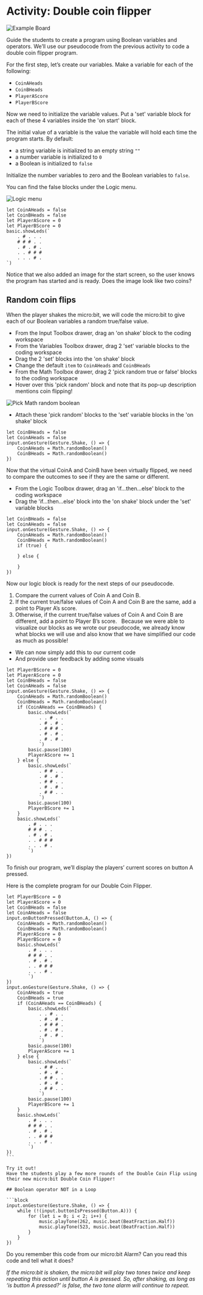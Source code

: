 # Activity: Double coin flipper

![Example Board](/static/courses/csintro/booleans/fuzzies.jpg)

Guide the students to create a program using Boolean variables and operators.
We’ll use our pseudocode from the previous activity to code a double coin flipper program.

For the first step, let’s create our variables.
Make a variable for each of the following:
* `CoinAHeads`
* `CoinBHeads`
* `PlayerAScore`
* `PlayerBScore`

Now we need to initialize the variable values.
Put a 'set' variable block for each of these 4 variables inside the 'on start' block.

The initial value of a variable is the value the variable will hold each time the program starts.
By default: 
* a string variable is initialized to an empty string `""`
* a number variable is initialized to `0`
* a Boolean is initialized to `false`

Initialize the number variables to zero and the Boolean variables to `false`.

You can find the false blocks under the Logic menu.

![Logic menu](/static/courses/csintro/booleans/logic-menu.png)

```blocks
let CoinAHeads = false
let CoinBHeads = false
let PlayerAScore = 0
let PlayerBScore = 0
basic.showLeds(`
    . # . . .
    # # # . .
    . # . # .
    . . # # #
    . . . # .
`)
```

Notice that we also added an image for the start screen, so the user knows the program has started and is ready. Does the image look like two coins?
 
## Random coin flips

When the player shakes the micro:bit, we will code the micro:bit to give each of our Boolean variables a random true/false value.

* From the Input Toolbox drawer, drag an 'on shake' block to the coding workspace
* From the Variables Toolbox drawer, drag 2 'set' variable blocks to the coding workspace
* Drag the 2 'set' blocks into the 'on shake' block
* Change the default `item` to `CoinAHeads` and `CoinBHeads`
* From the Math Toolbox drawer, drag 2 'pick random true or false' blocks to the coding workspace
* Hover over this 'pick random' block and note that its pop-up description mentions coin flipping!

![Pick Math random boolean](/static/courses/csintro/booleans/math-random-boolean.png)

* Attach these 'pick random' blocks to the 'set' variable blocks in the 'on shake' block

```blocks	
let CoinBHeads = false
let CoinAHeads = false
input.onGesture(Gesture.Shake, () => {
    CoinAHeads = Math.randomBoolean()
    CoinBHeads = Math.randomBoolean()
})
```

Now that the virtual CoinA and CoinB have been virtually flipped, we need to compare the outcomes to see if they are the same or different.

* From the Logic Toolbox drawer, drag an 'if...then...else' block to the coding workspace
* Drag the 'if...then...else' block into the 'on shake' block under the 'set' variable blocks

```blocks
let CoinBHeads = false
let CoinAHeads = false
input.onGesture(Gesture.Shake, () => {
    CoinAHeads = Math.randomBoolean()
    CoinBHeads = Math.randomBoolean()
	if (true) {

    } else {

    }
})
```

Now our logic block is ready for the next steps of our pseudocode.
1. Compare the current values of Coin A and Coin B.
2. If the current true/false values of Coin A and Coin B are the same, add a point to Player A’s score.
3. Otherwise, if the current true/false values of Coin A and Coin B are different, add a point to Player B’s score.
 
Because we were able to visualize our blocks as we wrote our pseudocode, we already know what blocks we will use and also know that we have simplified our code as much as possible!

* We can now simply add this to our current code
* And provide user feedback by adding some visuals

```blocks
let PlayerBScore = 0
let PlayerAScore = 0
let CoinBHeads = false
let CoinAHeads = false
input.onGesture(Gesture.Shake, () => {
    CoinAHeads = Math.randomBoolean()
    CoinBHeads = Math.randomBoolean()
    if (CoinAHeads == CoinBHeads) {
        basic.showLeds(`
            . . # . .
            . # . # .
            . # # # .
            . # . # .
            . # . # .
            `)
        basic.pause(100)
        PlayerAScore += 1
    } else {
        basic.showLeds(`
            . # # . .
            . # . # .
            . # # . .
            . # . # .
            . # # . .
            `)
        basic.pause(100)
        PlayerBScore += 1
    }
    basic.showLeds(`
        . # . . .
        # # # . .
        . # . # .
        . . # # #
        . . . # .
        `)
})
```

To finish our program, we’ll display the players’ current scores on button A pressed.

Here is the complete program for our Double Coin Flipper.

```blocks
let PlayerBScore = 0
let PlayerAScore = 0
let CoinBHeads = false
let CoinAHeads = false
input.onButtonPressed(Button.A, () => {
    CoinAHeads = Math.randomBoolean()
    CoinBHeads = Math.randomBoolean()
    PlayerAScore = 0
    PlayerBScore = 0
    basic.showLeds(`
        . # . . .
        # # # . .
        . # . # .
        . . # # #
        . . . # .
        `)
})
input.onGesture(Gesture.Shake, () => {
    CoinAHeads = true
    CoinBHeads = true
    if (CoinAHeads == CoinBHeads) {
        basic.showLeds(`
            . . # . .
            . # . # .
            . # # # .
            . # . # .
            . # . # .
            `)
        basic.pause(100)
        PlayerAScore += 1
    } else {
        basic.showLeds(`
            . # # . .
            . # . # .
            . # # . .
            . # . # .
            . # # . .
            `)
        basic.pause(100)
        PlayerBScore += 1
    }
    basic.showLeds(`
        . # . . .
        # # # . .
        . # . # .
        . . # # #
        . . . # .
        `)
})
``` 

Try it out!
Have the students play a few more rounds of the Double Coin Flip using their new micro:bit Double Coin Flipper!

## Boolean operator NOT in a Loop

```block
input.onGesture(Gesture.Shake, () => {
    while (!(input.buttonIsPressed(Button.A))) {
    	for (let i = 0; i < 2; i++) {
            music.playTone(262, music.beat(BeatFraction.Half))
            music.playTone(523, music.beat(BeatFraction.Half))
        }
    }
})
```

Do you remember this code from our micro:bit Alarm?
Can you read this code and tell what it does?

_If the micro:bit is shaken, the micro:bit will play two tones twice and keep repeating this action until button A is pressed. So, after shaking, as long as ‘is button A pressed?’ is false, the two tone alarm will continue to repeat._
